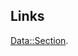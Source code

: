 ## Links

[Data::Section](https://github.com/ReneNyffenegger/PerlModules/tree/master/Data/Section).
